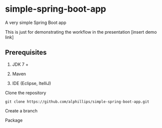 # simple-spring-boot-app

A very simple Spring Boot app

This is just for demonstrating the workflow in the presentation [insert demo link]

## Prerequisites

1. JDK 7 +

2. Maven

3. IDE (Eclipse, ItelliJ)



Clone the repository
```
git clone https://github.com/alphillips/simple-spring-boot-app.git
```

Create a branch

Package 
